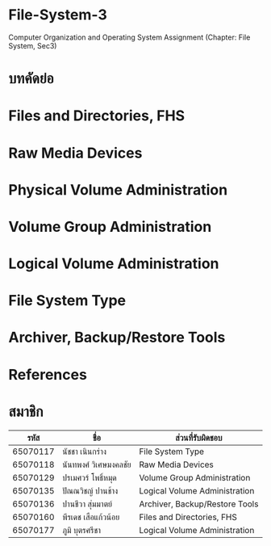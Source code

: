 # File-System-3

Computer Organization and Operating System Assignment (Chapter: File System, Sec3)

# บทคัดย่อ

# Files and Directories, FHS

# Raw Media Devices

# Physical Volume Administration

# Volume Group Administration

# Logical Volume Administration

# File System Type

# Archiver, Backup/Restore Tools

# References

# สมาชิก

| รหัส     | ชื่อ                  | ส่วนที่รับผิดชอบ               |
| -------- | --------------------- | ------------------------------ |
| 65070117 | นัชชา เนินกร่าง       | File System Type               |
| 65070118 | นันทพงศ์ วิเศษมงคลชัย | Raw Media Devices              |
| 65070129 | ปรเมศวร์ โพธิ์หมุด    | Volume Group Administration    |
| 65070135 | ปัณณวิชญ์ ปานช้าง     | Logical Volume Administration  |
| 65070136 | ปานชีวา สุ่มมาตย์     | Archiver, Backup/Restore Tools |
| 65070160 | พีรเดช เสือแก้วน้อย   | Files and Directories, FHS     |
| 65070177 | ภูมิ บุตรศรีชา        | Logical Volume Administration  |
